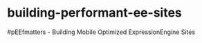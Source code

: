 building-performant-ee-sites
============================

#pEEfmatters - Building Mobile Optimized ExpressionEngine Sites
